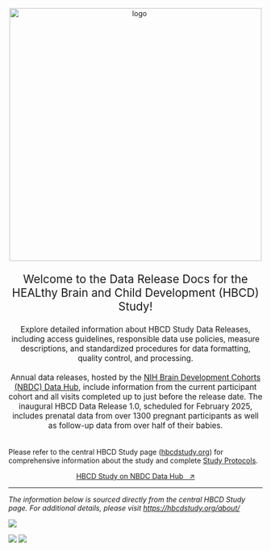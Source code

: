 <p align="center">
<img src="images/logo_HBCD_final.png" alt="logo" width="500">
</p>

<p style="text-align: center; font-size: 1.6em">Welcome to the Data Release Docs for the HEALthy Brain and Child Development (HBCD) Study!</p>

<p style="text-align: center; font-size: 1.1em">Explore detailed information about HBCD Study Data Releases, including access guidelines, responsible data use policies, measure descriptions, and standardized procedures for data formatting, quality control, and processing.

<br>
<br>
Annual data releases, hosted by the <a href="https://nbdc-splash-beta.lassoinformatics.com/hbcd-study">NIH Brain Development Cohorts (NBDC) Data Hub</a>, include information from the current participant cohort and all visits completed up to just before the release date. The inaugural HBCD Data Release 1.0, scheduled for February 2025, includes prenatal data from over 1300 pregnant participants as well as follow-up data from over half of their babies.

<br>
<br>

Please refer to the central HBCD Study page (<a href="https://hbcdstudy.org/">hbcdstudy.org</a>) for comprehensive information about the study and complete <a href="https://hbcdstudy.org/study-protocols/">Study Protocols</a>.</p> 

<p style="text-align: center;">
  <a class="button-link" href="https://nbdc-splash-beta.lassoinformatics.com/hbcd-study">HBCD Study on NBDC Data Hub &nbsp; ↗️</a>
</p>


--------------

<i>The information below is sourced directly from the central HBCD Study page. For additional details, please visit <a href="https://hbcdstudy.org/about/">https://hbcdstudy.org/about/</a></i>


![](images/about-header-hbcd-text.png)

[![](images/who-we-are-hbcd-text.png)](https://hbcdstudy.org/federal-partners/)
![](images/who-we-are-map-hbcd.png)

